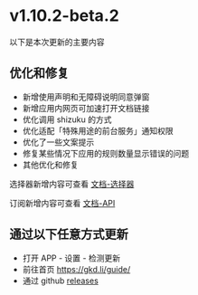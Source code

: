 # v1.10.2-beta.2

以下是本次更新的主要内容

## 优化和修复

- 新增使用声明和无障碍说明同意弹窗
- 新增应用内网页可加速打开文档链接
- 优化调用 shizuku 的方式
- 优化适配「特殊用途的前台服务」通知权限
- 优化了一些文案提示
- 修复某些情况下应用的规则数量显示错误的问题
- 其他优化和修复

选择器新增内容可查看 [文档-选择器](https://gkd.li/guide/selector)

订阅新增内容可查看 [文档-API](https://gkd.li/api/)

## 通过以下任意方式更新

- 打开 APP - 设置 - 检测更新
- 前往首页 <https://gkd.li/guide/>
- 通过 github [releases](https://github.com/gkd-kit/gkd/releases)
